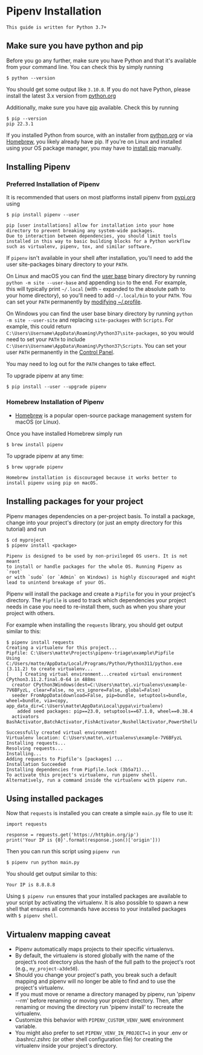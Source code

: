 # Pipenv Installation

```{note}
This guide is written for Python 3.7+
```


## Make sure you have python and pip

Before you go any further, make sure you have Python and that it's available
from your command line. You can check this by simply running

    $ python --version

You should get some output like `3.10.8`. If you do not have Python, please
install the latest 3.x version from [python.org](https://python.org)

Additionally, make sure you have [pip] available.
Check this by running

    $ pip --version
    pip 22.3.1

If you installed Python from source, with an installer from [python.org] or via [Homebrew], you likely already have pip.
If you're on Linux and installed using your OS package manager, you may have to [install pip](https://pip.pypa.io/en/stable/installing/) manually.

[python.org]: https://python.org
[pypi.org]: https://pypi.org
[pip]: https://pypi.org/project/pip/
[Homebrew]: https://brew.sh/


## Installing Pipenv


### Preferred Installation of Pipenv

It is recommended that users on most platforms install pipenv from [pypi.org] using

    $ pip install pipenv --user

```{note}
pip [user installations] allow for installation into your home directory to prevent breaking any system-wide packages.
Due to interaction between dependencies, you should limit tools installed in this way to basic building blocks for a Python workflow such as virtualenv, pipenv, tox, and similar software.
```


If `pipenv` isn't available in your shell after installation,
you'll need to add the user site-packages binary directory to your `PATH`.

On Linux and macOS you can find the [user base] binary directory by running
`python -m site --user-base` and appending `bin` to the end. For example,
this will typically print `~/.local` (with `~` expanded to the
absolute path to your home directory), so you'll need to add
`~/.local/bin` to your `PATH`. You can set your `PATH` permanently by
[modifying ~/.profile].

On Windows you can find the user base binary directory by running
`python -m site --user-site` and replacing `site-packages` with
`Scripts`. For example, this could return
`C:\Users\Username\AppData\Roaming\Python37\site-packages`, so you would
need to set your `PATH` to include
`C:\Users\Username\AppData\Roaming\Python37\Scripts`. You can set your
user `PATH` permanently in the [Control Panel](https://learn.microsoft.com/en-us/windows/win32/shell/user-environment-variables).

You may need to log out for the `PATH` changes to take effect.

[user base]: https://docs.python.org/3/library/site.html#site.USER_BASE
[user installations]: https://pip.pypa.io/en/stable/user_guide/#user-installs
[modifying ~/.profile]: https://stackoverflow.com/a/14638025
[Control Panel]: https://learn.microsoft.com/en-us/windows/win32/shell/user-environment-variables

To upgrade pipenv at any time:

    $ pip install --user --upgrade pipenv

### Homebrew Installation of Pipenv
* [Homebrew] is a popular open-source package management system for macOS (or Linux).

Once you have installed Homebrew simply run

    $ brew install pipenv

To upgrade pipenv at any time:

    $ brew upgrade pipenv

```{note}
Homebrew installation is discouraged because it works better to install pipenv using pip on macOS.
```

## Installing packages for your project

Pipenv manages dependencies on a per-project basis. To install a package,
change into your project's directory (or just an empty directory for this
tutorial) and run

    $ cd myproject
    $ pipenv install <package>

```{note}
Pipenv is designed to be used by non-privileged OS users. It is not meant
to install or handle packages for the whole OS. Running Pipenv as `root`
or with `sudo` (or `Admin` on Windows) is highly discouraged and might
lead to unintend breakage of your OS.
```

Pipenv will install the package and create a `Pipfile`
for you in your project's directory. The `Pipfile` is used to track which
dependencies your project needs in case you need to re-install them, such as
when you share your project with others.

For example when installing the `requests` library, you should get output similar to this:

    $ pipenv install requests
    Creating a virtualenv for this project...
    Pipfile: C:\Users\matte\Projects\pipenv-triage\example\Pipfile
    Using C:/Users/matte/AppData/Local/Programs/Python/Python311/python.exe (3.11.2) to create virtualenv...
    [    ] Creating virtual environment...created virtual environment CPython3.11.2.final.0-64 in 488ms
      creator CPython3Windows(dest=C:\Users\matte\.virtualenvs\example-7V6BFyzL, clear=False, no_vcs_ignore=False, global=False)
      seeder FromAppData(download=False, pip=bundle, setuptools=bundle, wheel=bundle, via=copy, app_data_dir=C:\Users\matte\AppData\Local\pypa\virtualenv)
        added seed packages: pip==23.0, setuptools==67.1.0, wheel==0.38.4
      activators BashActivator,BatchActivator,FishActivator,NushellActivator,PowerShellActivator,PythonActivator

    Successfully created virtual environment!
    Virtualenv location: C:\Users\matte\.virtualenvs\example-7V6BFyzL
    Installing requests...
    Resolving requests...
    Installing...
    Adding requests to Pipfile's [packages] ...
    Installation Succeeded
    Installing dependencies from Pipfile.lock (3b5a71)...
    To activate this project's virtualenv, run pipenv shell.
    Alternatively, run a command inside the virtualenv with pipenv run.

## Using installed packages

Now that `requests` is installed you can create a simple `main.py` file to use it:

```
import requests

response = requests.get('https://httpbin.org/ip')
print('Your IP is {0}'.format(response.json()['origin']))
```
Then you can run this script using `pipenv run`

    $ pipenv run python main.py

You should get output similar to this:

    Your IP is 8.8.8.8

Using `$ pipenv run` ensures that your installed packages are available to
your script by activating the virtualenv. It is also possible to spawn a new shell
that ensures all commands have access to your installed packages with `$ pipenv shell`.


## Virtualenv mapping caveat

- Pipenv automatically maps projects to their specific virtualenvs.
- By default, the virtualenv is stored globally with the name of the project’s root directory plus the hash of the full path to the project's root (e.g., `my_project-a3de50`).
- Should you change your project's path, you break such a default mapping and pipenv will no longer be able to find and to use the project's virtualenv.
- If you must move or rename a directory managed by pipenv, run 'pipenv --rm' before renaming or moving your project directory. Then, after renaming or moving the directory run 'pipenv install' to recreate the virtualenv.
- Customize this behavior with `PIPENV_CUSTOM_VENV_NAME` environment variable.
- You might also prefer to set `PIPENV_VENV_IN_PROJECT=1` in your .env or .bashrc/.zshrc (or other shell configuration file) for creating the virtualenv inside your project's directory.
